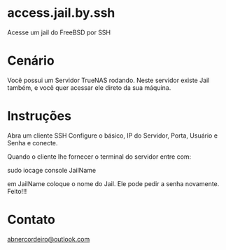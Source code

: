 # access.jail.by.ssh
Acesse um jail do FreeBSD por SSH

# Cenário
Você possui um Servidor TrueNAS rodando.
Neste servidor existe Jail também, e você quer acessar ele direto da sua máquina.

# Instruções
Abra um cliente SSH
Configure o básico, IP do Servidor, Porta, Usuário e Senha e conecte.

Quando o cliente lhe fornecer o terminal do servidor entre com:

sudo iocage console JailName

em JailName coloque o nome do Jail.
Ele pode pedir a senha novamente.
Feito!!!

# Contato
abnercordeiro@outlook.com
